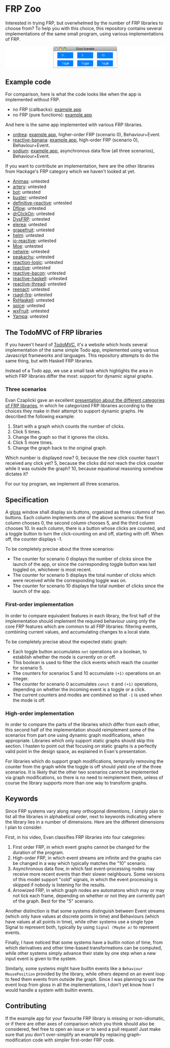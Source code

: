 # FRP Zoo

Interested in trying FRP, but overwhelmed by the number of FRP libraries to choose from? To help you with this choice, this repository contains several implementations of the same small program, using various implementations of FRP.

![A window with 6 buttons labelled "0", "5", "10", "toggle", "toggle", and "toggle".](toy-app-thumbnail.png)

## Example code

For comparison, here is what the code looks like when the app is implemented without FRP.

* no FRP (callbacks): [example app](callback-example/Main.hs)
* no FRP (pure functions): [example app](gloss-example/Main.hs)

And here is the same app implemented with various FRP libraries.

* [ordrea](https://hackage.haskell.org/package/ordrea): [example app](ordrea-example/Main.hs), higher-order FRP (scenario 0), Behaviour+Event.
* [reactive-banana](https://hackage.haskell.org/package/reactive-banana): [example app](reactive-banana-example/Main.hs), high-order FRP (scenario 0), Behaviour+Event.
* [sodium](https://hackage.haskell.org/package/sodium): [example app](sodium-example/Main.hs), asynchronous data flow (all three scenarios), Behaviour+Event.

If you want to contribute an implementation, here are the other libraries from Hackage's FRP category which we haven't looked at yet.

* [Animas](https://hackage.haskell.org/package/Animas): untested
* [artery](https://hackage.haskell.org/package/artery): untested
* [bot](https://hackage.haskell.org/package/bot): untested
* [buster](https://hackage.haskell.org/package/buster): untested
* [definitive-reactive](https://hackage.haskell.org/package/definitive-reactive): untested
* [Dflow](https://hackage.haskell.org/package/Dflow): untested
* [drClickOn](https://hackage.haskell.org/package/drClickOn): untested
* [DysFRP](https://hackage.haskell.org/package/DysFRP): untested
* [elerea](https://hackage.haskell.org/package/elerea): untested
* [grapefruit](https://hackage.haskell.org/package/grapefruit-frp): untested
* [helm](https://hackage.haskell.org/package/helm): untested
* [io-reactive](https://hackage.haskell.org/package/io-reactive): untested
* [Moe](https://hackage.haskell.org/package/Moe): untested
* [netwire](https://hackage.haskell.org/package/netwire): untested
* [peakachu](https://hackage.haskell.org/package/peakachu): untested
* [reaction-logic](https://hackage.haskell.org/package/reaction-logic): untested
* [reactive](https://hackage.haskell.org/package/reactive): untested
* [reactive-bacon](https://hackage.haskell.org/package/reactive-bacon): untested
* [reactive-haskell](https://hackage.haskell.org/package/reactive-haskell): untested
* [reactive-thread](https://hackage.haskell.org/package/reactive-thread): untested
* [reenact](https://hackage.haskell.org/package/reenact): untested
* [rsagl-frp](https://hackage.haskell.org/package/rsagl-frp): untested
* [RxHaskell](https://hackage.haskell.org/package/RxHaskell): untested
* [spice](https://hackage.haskell.org/package/spice): untested
* [wxFruit](https://hackage.haskell.org/package/wxFruit): untested
* [Yampa](https://hackage.haskell.org/package/Yampa): untested


## The TodoMVC of FRP libraries

If you haven't heard of [TodoMVC](http://todomvc.com/), it's a website which hosts several implementation of the same simple Todo app, implemented using various Javascript frameworks and languages. This repository attempts to do the same thing, but with Haskell FRP libraries.

Instead of a Todo app, we use a small task which highlights the area in which FRP libraries differ the most: support for dynamic signal graphs.

### Three scenarios

Evan Czaplicki gave an excellent [presentation about the different categories of FRP libraries](https://www.youtube.com/watch?v=Agu6jipKfYw), in which he categorized FRP libraries according to the choices they make in their attempt to support dynamic graphs. He described the following example:

1. Start with a graph which counts the number of clicks.
1. Click 5 times.
1. Change the graph so that it ignores the clicks.
1. Click 5 more times.
1. Change the graph back to the original graph.

Which number is displayed now? 0, because the new click counter hasn't received any click yet? 5, because the clicks did not reach the click counter while it was outside the graph? 10, because equational reasoning somehow dictates it?

For our toy program, we implement all three scenarios.

## Specification

A [gloss](gloss.ouroborus.net) window shall display six buttons, organized as three columns of two buttons. Each column implements one of the above scenarios: the first column chooses 0, the second column chooses 5, and the third column chooses 10. In each column, there is a button whose clicks are counted, and a toggle button to turn the click-counting on and off, starting with off. When off, the counter displays -1.

To be completely precise about the three scenarios:

* The counter for scenario 0 displays the number of clicks since the launch of the app, or since the corresponding toggle button was last toggled on, whichever is most recent.
* The counter for scenario 5 displays the total number of clicks which were received while the corresponding toggle was on.
* The counter for scenario 10 displays the total number of clicks since the launch of the app.

### First-order implementation

In order to compare equivalent features in each library, the first half of the implementation should implement the required behaviour using only the core FRP features which are common to all FRP libraries: filtering events, combining current values, and accumulating changes to a local state.

To be completely precise about the expected static graph:

* Each toggle button accumulates `not` operations on a boolean, to establish whether the mode is currently on or off.
* This boolean is used to filter the click events which reach the counter for scenario 5.
* The counters for scenarios 5 and 10 accumulate `(+1)` operations on an integer.
* The counter for scenario 0 accumulates `const 0` and `(+1)` operations, depending on whether the incoming event is a toggle or a click.
* The current counters and modes are combined so that `-1` is used when the mode is off.

### High-order implementation

In order to compare the parts of the libraries which differ from each other, this second half of the implementation should reimplement some of the scenarios from part one using dynamic graph modifications, when appropriate. Libraries which only support static graphs should skip this section. I hasten to point out that focusing on static graphs is a perfectly valid point in the design space, as explained in Evan's presentation.

For libraries which do support graph modifications, temprarily removing the counter from the graph while the toggle is off should yield one of the three scenarios. It is likely that the other two scenarios cannot be implemented via graph modifications, so there is no need to reimplement them, unless of course the library supports more than one way to transform graphs.


## Keywords

Since FRP systems vary along many orthogonal dimentions, I simply plan to list all the libraries in alphabetical order, next to keywords indicating where the library lies in a number of dimensions. Here are the different dimensions I plan to consider.

First, in his video, Evan classifies FRP libraries into four categories:

1. First order FRP, in which event graphs cannot be changed for the duration of the program.
1. High-order FRP, in which event streams are infinite and the graphs can be changed in a way which typically matches the "10" scenario.
1. Asynchronous data flow, in which fast event-processing nodes may receive more recent events than their slower neighbours. Some versions of this model support "cold" signals, in which the event processing is skipped if nobody is listening for the results.
1. Arrowized FRP, in which graph nodes are automatons which may or may not tick each frame, depending on whether or not they are currently part of the graph. Best for the "5" scenario.

Another distinction is that some systems distinguish between Event streams (which only have values at discrete points in time) and Behaviours (which have values at all points in time), while other systems use a single type Signal to represent both, typically by using `Signal (Maybe a)` to represent events.

Finally, I have noticed that some systems have a builtin notion of time, from which derivatives and other time-based transformations can be computed, while other systems simply advance their state by one step when a new input event is given to the system.

Similarly, some systems might have builtin events like a `Behaviour MousePosition` provided by the library, while others depend on an event loop to feed them events from outside the graph. Since I was planning to use the event loop from gloss in all the implementations, I don't yet know how I would handle a system with builtin events.


## Contributing

If the example app for your favourite FRP library is missing or non-idiomatic, or if there are other axes of comparison which you think should also be considered, feel free to open an issue or to send a pull request! Just make sure that you don't over-simplify an example by replacing graph-modification code with simpler first-order FRP code.
